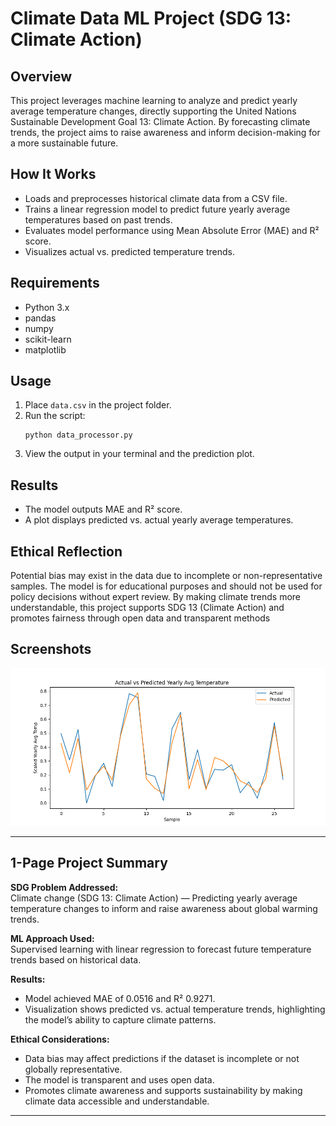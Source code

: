 # Climate Data ML Project (SDG 13: Climate Action)

## Overview
This project leverages machine learning to analyze and predict yearly average temperature changes, directly supporting the United Nations Sustainable Development Goal 13: Climate Action. By forecasting climate trends, the project aims to raise awareness and inform decision-making for a more sustainable future.

## How It Works
- Loads and preprocesses historical climate data from a CSV file.
- Trains a linear regression model to predict future yearly average temperatures based on past trends.
- Evaluates model performance using Mean Absolute Error (MAE) and R² score.
- Visualizes actual vs. predicted temperature trends.

## Requirements
- Python 3.x
- pandas
- numpy
- scikit-learn
- matplotlib

## Usage
1. Place `data.csv` in the project folder.
2. Run the script:
   ```
   python data_processor.py
   ```
3. View the output in your terminal and the prediction plot.

## Results
- The model outputs MAE and R² score.
- A plot displays predicted vs. actual yearly average temperatures.

## Ethical Reflection
Potential bias may exist in the data due to incomplete or non-representative samples. The model is for educational purposes and should not be used for policy decisions without expert review. By making climate trends more understandable, this project supports SDG 13 (Climate Action) and promotes fairness through open data and transparent methods

## Screenshots
![Prediction Plot](prediction_plot.png)

---

## 1-Page Project Summary

**SDG Problem Addressed:**  
Climate change (SDG 13: Climate Action) — Predicting yearly average temperature changes to inform and raise awareness about global warming trends.

**ML Approach Used:**  
Supervised learning with linear regression to forecast future temperature trends based on historical data.

**Results:**  
- Model achieved MAE of 0.0516 and R² 0.9271.
- Visualization shows predicted vs. actual temperature trends, highlighting the model’s ability to capture climate patterns.

**Ethical Considerations:**  
- Data bias may affect predictions if the dataset is incomplete or not globally representative.
- The model is transparent and uses open data.
- Promotes climate awareness and supports sustainability by making climate data accessible and understandable.

---